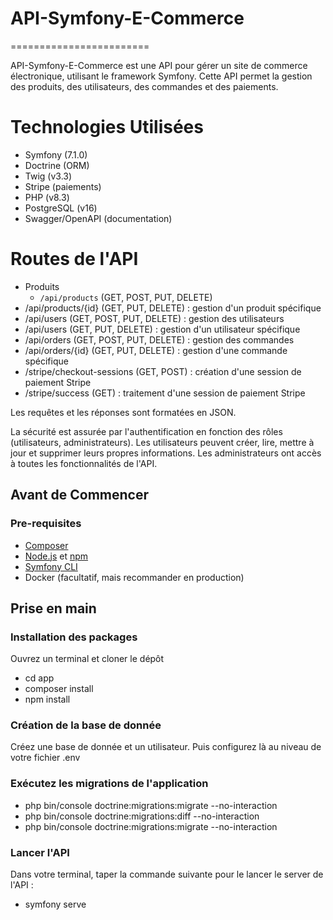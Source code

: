 # API-Symfony-E-Commerce
========================

API-Symfony-E-Commerce est une API pour gérer un site de commerce électronique, utilisant le framework Symfony. Cette API permet la gestion des produits, des utilisateurs, des commandes et des paiements.

# Technologies Utilisées

* Symfony (7.1.0)
* Doctrine (ORM)
* Twig (v3.3)
* Stripe (paiements)
* PHP (v8.3)
* PostgreSQL (v16)
* Swagger/OpenAPI (documentation)

# Routes de l'API

* Produits
    * `/api/products` (GET, POST, PUT, DELETE)
* /api/products/{id} (GET, PUT, DELETE) : gestion d'un produit spécifique
* /api/users (GET, POST, PUT, DELETE) : gestion des utilisateurs
* /api/users (GET, PUT, DELETE) : gestion d'un utilisateur spécifique
* /api/orders (GET, POST, PUT, DELETE) : gestion des commandes
* /api/orders/{id} (GET, PUT, DELETE) : gestion d'une commande spécifique
* /stripe/checkout-sessions (GET, POST) : création d'une session de paiement Stripe
* /stripe/success (GET) : traitement d'une session de paiement Stripe

Les requêtes et les réponses sont formatées en JSON.

La sécurité est assurée par l'authentification en fonction des rôles (utilisateurs, administrateurs). Les utilisateurs peuvent créer, lire, mettre à jour et supprimer leurs propres informations. Les administrateurs ont accès à toutes les fonctionnalités de l'API.

## Avant de Commencer

### Pre-requisites

* [Composer](https://getcomposer.org/)
* [Node.js](https://nodejs.org/en/download/) et [npm](https://www.npmjs.com/get-npm)
* [Symfony CLI](https://symfony.com/download)
* Docker (facultatif, mais recommander en production)

## Prise en main

### Installation des packages

Ouvrez un terminal et  cloner le dépôt

* cd app
* composer install
* npm install

### Création de la base de donnée

Créez une base de donnée et un utilisateur. Puis configurez là au niveau de votre fichier .env

### Exécutez les migrations de l'application

* php bin/console doctrine:migrations:migrate --no-interaction
* php bin/console doctrine:migrations:diff --no-interaction
* php bin/console doctrine:migrations:migrate --no-interaction

### Lancer l'API

Dans votre terminal, taper la commande suivante pour le lancer le server de l'API :

* symfony serve
